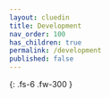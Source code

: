 ```yaml
---
layout: cluedin
title: Development
nav_order: 100
has_children: true
permalink: /development
published: false
---
```


{: .fs-6 .fw-300 }
